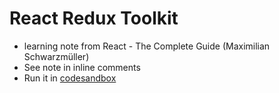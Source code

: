 # React Redux Toolkit

- learning note from React - The Complete Guide (Maximilian Schwarzmüller)
- See note in inline comments
- Run it in [codesandbox](https://codesandbox.io/s/vigilant-leakey-ib3nhv?file=/src/App.js)
